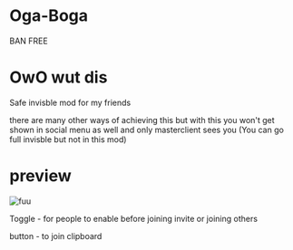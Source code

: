 # Oga-Boga
BAN FREE


# OwO wut dis
Safe invisble mod for my friends

there are many other ways of achieving this but with this you won't get shown in social menu as well and only masterclient sees you (You can go full invisble but not in this mod)

# preview

![fuu](https://i.imgur.com/kVa6eKF.png)

Toggle - for people to enable before joining invite or joining others

button - to join clipboard
